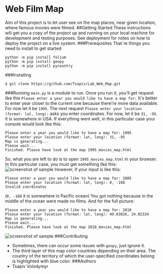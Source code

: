 Web Film Map
==========================
Aim of this project is to let user see on the map places, near given location, where famous movies were filmed.
##Getting Started
These instructions will get you a copy of the project up and running on your local machine for development and testing purposes. See deployment for notes on how to deploy the project on a live system.
###Prerequisites
That`re things you need to install to get started

    python -m pip install folium
    python -m pip install geopy
    python -m pip install pycountry
###Installing

    $ git clone https://github.com/Tsapiv/Lab_Web_Map.git
###Running
`main.py` is a module to run. Once you run it, you'll get request like this `Please enter a year you would like to have a map for:`
It's better to enter year closer to the current one because there're more data available. For now let it be `1995`.
The next request `Please enter your location (format: lat, long):` asks you enter coordinates.
For now, let it be `31, -95`. It is somewhere in USA. If everything went well, in this particular case your console would look like this:

    Please enter a year you would like to have a map for: 1995
    Please enter your location (format: lat, long): 31, -95
    Map is generating...
    Please wait...
    Finished. Please have look at the map 1995_movies_map.html
So, what you are left to do is to open `1995_movies_map.html` in your browser.
In this particular case, you must get something like this:
![screenshot of sample](http://webdesign.ru.net/images/Heydon_min.jpg)
However, if your input is like this:

    Please enter a year you would like to have a map for: 2005
    Please enter your location (format: lat, long): 0, -160
    Invalid coordinates
(`0, -160` it is somewhere in Pacific ocean) You got nothing because
in the middle of the ocean were made no films.
And for the full picture:

    Please enter a year you would like to have a map for: 2010
    Please enter your location (format: lat, long): 49.83826, 24.02324
    Map is generating...
    Please wait...
    Finished. Please have look at the map 2010_movies_map.html
![screenshot of sample](http://webdesign.ru.net/images/Heydon_min.jpg)
###Contributing
* Sometimes, there can occur some issues with `geopy`, just ignore it.
* The third layer of this map color countries depending on their area. The country of the territory of which the user-specified coordinates belong is highlighted with blue color.
###Authors
* Tsapiv Volodymyr

